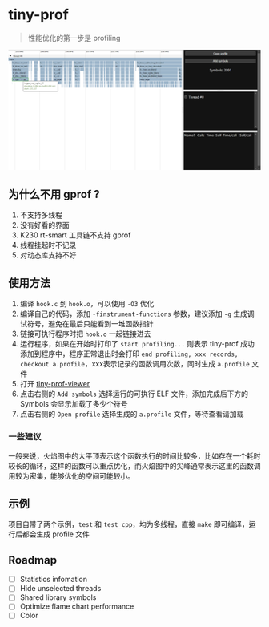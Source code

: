 # tiny-prof

> 性能优化的第一步是 profiling

![火焰图](image.png)

## 为什么不用 gprof ?

1. 不支持多线程
1. 没有好看的界面
1. K230 rt-smart 工具链不支持 gprof
1. 线程挂起时不记录
1. 对动态库支持不好

## 使用方法

1. 编译 `hook.c` 到 `hook.o`，可以使用 `-O3` 优化
1. 编译自己的代码，添加 `-finstrument-functions` 参数，建议添加 `-g` 生成调试符号，避免在最后只能看到一堆函数指针
1. 链接可执行程序时把 `hook.o` 一起链接进去
1. 运行程序，如果在开始时打印了 `start profiling...` 则表示 tiny-prof 成功添加到程序中，程序正常退出时会打印 `end profiling, xxx records, checkout a.profile`，xxx表示记录的函数调用次数，同时生成 `a.profile` 文件
1. 打开 [tiny-prof-viewer](https://ai.b-bug.org/~huangziyi/tiny-prof-viewer/)
1. 点击右侧的 `Add symbols` 选择运行的可执行 ELF 文件，添加完成后下方的 Symbols 会显示加载了多少个符号
1. 点击右侧的 `Open profile` 选择生成的 `a.profile` 文件，等待查看请加载

### 一些建议

一般来说，火焰图中的大平顶表示这个函数执行的时间比较多，比如存在一个耗时较长的循环，这样的函数可以重点优化，而火焰图中的尖峰通常表示这里的函数调用较为密集，能够优化的空间可能较小。

## 示例

项目自带了两个示例，`test` 和 `test_cpp`，均为多线程，直接 `make` 即可编译，运行后都会生成 profile 文件

## Roadmap

- [ ] Statistics infomation
- [ ] Hide unselected threads
- [ ] Shared library symbols
- [ ] Optimize flame chart performance
- [ ] Color
